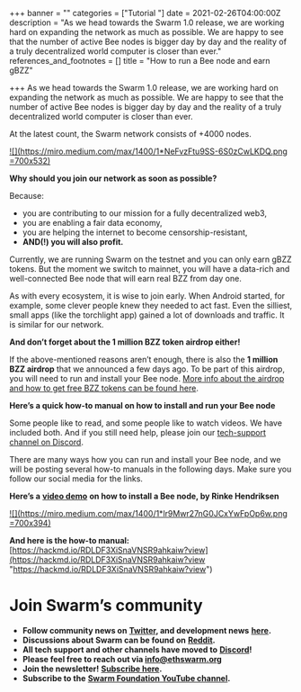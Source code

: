 +++
banner = ""
categories = ["Tutorial "]
date = 2021-02-26T04:00:00Z
description = "As we head towards the Swarm 1.0 release, we are working hard on expanding the network as much as possible. We are happy to see that the number of active Bee nodes is bigger day by day and the reality of a truly decentralized world computer is closer than ever."
references_and_footnotes = []
title = "How to run a Bee node and earn gBZZ"

+++
As we head towards the Swarm 1.0 release, we are working hard on expanding the network as much as possible. We are happy to see that the number of active Bee nodes is bigger day by day and the reality of a truly decentralized world computer is closer than ever.

At the latest count, the Swarm network consists of +4000 nodes.

[![](https://miro.medium.com/max/1400/1*NeFvzFtu9SS-6S0zCwLKDQ.png =700x532)](https://youtu.be/P7cU9UCRBwI)

**Why should you join our network as soon as possible?**

Because:

* you are contributing to our mission for a fully decentralized web3,
* you are enabling a fair data economy,
* you are helping the internet to become censorship-resistant,
* **AND(!) you will also profit.**

Currently, we are running Swarm on the testnet and you can only earn gBZZ tokens. But the moment we switch to mainnet, you will have a data-rich and well-connected Bee node that will earn real BZZ from day one.

As with every ecosystem, it is wise to join early. When Android started, for example, some clever people knew they needed to act fast. Even the silliest, small apps (like the torchlight app) gained a lot of downloads and traffic. It is similar for our network.

**And don’t forget about the 1 million BZZ token airdrop either!**

If the above-mentioned reasons aren’t enough, there is also the **1 million BZZ airdrop** that we announced a few days ago. To be part of this airdrop, you will need to run and install your Bee node. [More info about the airdrop and how to get free BZZ tokens can be found here](https://bit.ly/2Ov1bdG).

**Here’s a quick how-to manual on how to install and run your Bee node**

Some people like to read, and some people like to watch videos. We have included both. And if you still need help, please join our [tech-support channel on Discord](https://discord.gg/ykCupZMuww).

There are many ways how you can run and install your Bee node, and we will be posting several how-to manuals in the following days. Make sure you follow our social media for the links.

**Here’s a** [**video demo**](https://youtu.be/P7cU9UCRBwI) **on how to install a Bee node, by Rinke Hendriksen**

[![](https://miro.medium.com/max/1400/1*lr9Mwr27nG0JCxYwFpOp6w.png =700x394)](https://youtu.be/P7cU9UCRBwI)

**And here is the how-to manual:** [https://hackmd.io/RDLDF3XiSnaVNSR9ahkaiw?view](https://hackmd.io/RDLDF3XiSnaVNSR9ahkaiw?view "https://hackmd.io/RDLDF3XiSnaVNSR9ahkaiw?view")

# Join Swarm’s community

* **Follow community news on** [**Twitter**](https://twitter.com/ethswarmhive)**, and development news** [**here**](https://twitter.com/ethswarm)**.**
* **Discussions about Swarm can be found on** [**Reddit**](https://www.reddit.com/r/ethswarm/)**.**
* **All tech support and other channels have moved to** [**Discord**](https://discord.gg/wdghaQsGq5)**!**
* **Please feel free to reach out via info@ethswarm.org**
* **Join the newsletter!** [**Subscribe here**](https://www.ethswarm.org/newsletter.html)**.**
* **Subscribe to the** [**Swarm Foundation YouTube channel**](https://www.youtube.com/channel/UCu6ywn9MTqdREuE6xuRkskA/videos)**.**